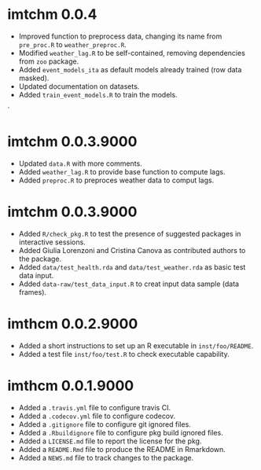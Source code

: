 # imtchm 0.0.4

* Improved function to preprocess data, changing its name from `pre_proc.R`
  to `weather_preproc.R`.
* Modified `weather_lag.R` to be self-contained, removing dependencies from
  `zoo` package.
* Added `event_models_ita` as default models already trained (row data
  masked).
* Updated documentation on datasets.
* Added `train_event_models.R` to train the models.

`
# imtchm 0.0.3.9000

* Updated `data.R` with more comments.
* Added `weather_lag.R` to provide base function to compute lags.
* Added `preproc.R` to preproces weather data to comput lags.

# imtchm 0.0.3.9000

* Added `R/check_pkg.R` to test the presence of suggested packages in 
  interactive sessions.
* Added Giulia Lorenzoni and Cristina Canova as contributed authors to the
  package.
* Added `data/test_health.rda` and `data/test_weather.rda` as basic test
  data input.
* Added `data-raw/test_data_input.R` to creat input data sample
  (data frames).

# imthcm 0.0.2.9000

* Added a short instructions to set up an R executable in `inst/foo/README`.
* Added a test file `inst/foo/test.R` to check executable capability.

# imthcm 0.0.1.9000

* Added a `.travis.yml` file to configure travis CI.
* Added a `.codecov.yml` file to configure codecov.
* Added a `.gitignore` file to configure git ignored files.
* Added a `.Rbuildignore` file to configure pkg build ignored files.
* Added a `LICENSE.md` file to report the license for the pkg.
* Added a `README.Rmd` file to produce the README in Rmarkdown.
* Added a `NEWS.md` file to track changes to the package.
